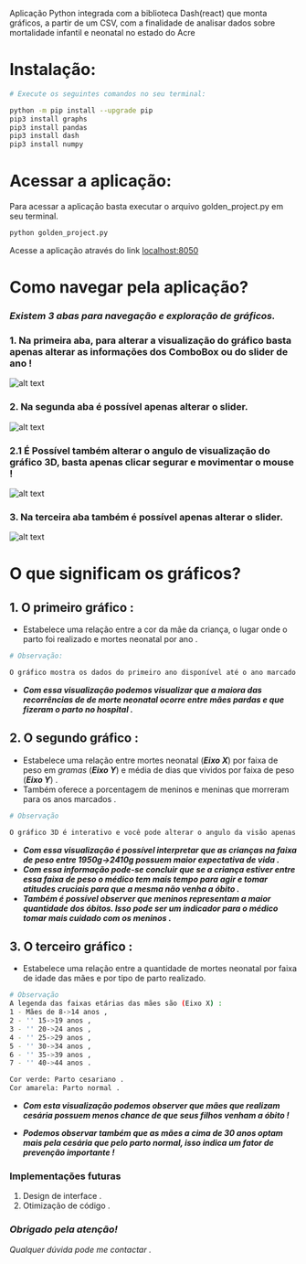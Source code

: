 Aplicação Python integrada com a biblioteca Dash(react) que monta gráficos, a partir de um CSV, com a finalidade de analisar dados sobre mortalidade infantil e neonatal no estado do Acre

# Instalação:
```bash
# Execute os seguintes comandos no seu terminal:

python -m pip install --upgrade pip
pip3 install graphs
pip3 install pandas
pip3 install dash
pip3 install numpy

```

# Acessar a aplicação:
Para acessar a aplicação basta executar o arquivo golden_project.py em seu terminal.
```bash
python golden_project.py
```

Acesse a aplicação através do link [localhost:8050](http://localhost:8050)

# Como navegar pela aplicação?
### ***Existem 3 abas para navegação e exploração de gráficos.***
### **1. Na primeira aba, para alterar a visualização do gráfico basta apenas alterar as informações dos ComboBox ou do slider de ano !**

![alt text](https://i.imgur.com/8qjBBgi.png)

### **2. Na segunda aba é possível apenas alterar o slider.**

![alt text](https://i.imgur.com/HZCF6ay.png)

### **2.1 É Possível também alterar o angulo de visualização do gráfico 3D, basta apenas clicar segurar e movimentar o mouse !**

![alt text](https://media.giphy.com/media/gIweUJnk9KxvsV0Tv4/giphy.gif)

### **3. Na terceira aba também é possível apenas alterar o slider.**

![alt text](https://i.imgur.com/FFdf7Wm.png)


# **O que significam os gráficos?**

## 1. O primeiro gráfico :
- Estabelece uma relação entre a cor da mãe da criança, o lugar onde o parto foi realizado e mortes neonatal por ano .
```bash
# Observação:

O gráfico mostra os dados do primeiro ano disponível até o ano marcado pelo slider e não somente os dados do ano marcado .

```
- ***Com essa visualização podemos visualizar que a maiora das recorrências de de morte neonatal ocorre entre mães pardas e que fizeram o parto no hospital .***


## 2. O segundo gráfico :
- Estabelece uma relação entre mortes neonatal (***Eixo X***)  por faixa de peso em *gramas* (***Eixo Y***) e média de dias que vividos por faixa de peso (***Eixo Y***) .
- Também oferece a porcentagem de meninos e meninas que morreram para os anos marcados .
```bash
# Observação

O gráfico 3D é interativo e você pode alterar o angulo da visão apenas segura o mouse clicado em cima do gráfico e o arrastando para os lados ou pra cima .
```
- ***Com essa visualização é possível interpretar que as crianças na faixa de peso entre 1950g->2410g possuem maior expectativa de vida .***
- ***Com essa informação pode-se concluir que se a criança estiver entre essa faixa de peso o médico tem mais tempo para agir e tomar atitudes cruciais para que a mesma não venha a óbito .***
- ***Também é possível observer que meninos representam a maior quantidade dos óbitos. Isso pode ser um indicador para o médico tomar mais cuidado com os meninos .***
## 3. O terceiro gráfico :
- Estabelece uma relação entre a quantidade de mortes neonatal por faixa de idade das mães e por tipo de parto realizado.
```bash
# Observação
A legenda das faixas etárias das mães são (Eixo X) :
1 - Mães de 8->14 anos ,
2 - '' 15->19 anos ,
3 - '' 20->24 anos ,
4 - '' 25->29 anos ,
5 - '' 30->34 anos ,
6 - '' 35->39 anos ,
7 - '' 40->44 anos .

Cor verde: Parto cesariano .
Cor amarela: Parto normal .
```
* ***Com esta visualização podemos observer que mães que realizam cesária possuem menos chance de que seus filhos venham a óbito !***
- ***Podemos observar também que as mães a cima de 30 anos optam mais pela cesária que pelo parto normal, isso indica um fator de prevenção importante !***

### Implementações futuras
1. Design de interface .
2. Otimização de código .



### ***Obrigado pela atenção!***

*Qualquer dúvida pode me contactar .*
